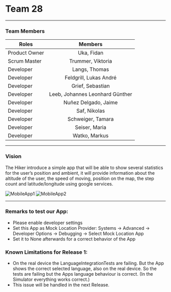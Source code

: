 # Team 28
---

### Team Members

| **Roles**        | **Members** |
| ------------- |:-------------: |
| Product Owner | Uka, Fidan |
| Scrum Master  | Trummer, Viktoria |
| Developer | Langs, Thomas |
| Developer | Feldgrill, Lukas André |
| Developer | Grief, Sebastian |
| Developer | Leeb, Johannes Leonhard Günther |
| Developer | Nuñez Delgado, Jaime |
| Developer | Saf, Nikolas |
| Developer | Schweiger, Tamara |
| Developer | Seiser, Maria |
| Developer | Watko, Markus |

---

### Vision


The Hiker introduce a simple app that will be able to show several statistics for the user’s position and ambient, it will provide information about the altitude of the user, the speed of moving, position on the map, the step count and latitude/longitude using google services.

![MobileApp1](https://user-images.githubusercontent.com/79966516/114615879-7ec0c980-9ca6-11eb-85ac-ba26860b4a15.PNG)
![MobileApp2](https://user-images.githubusercontent.com/79966516/114615904-84b6aa80-9ca6-11eb-93ab-32ad477e2334.PNG)


---

### Remarks to test our App:

* Please enable developer settings
* Set this App as Mock Location Provider: Systems -> Advanced -> Developer Options -> Debugging -> Select Mock Location App 
* Set it to None afterwards for a correct behavior of the App

### Known Limitations for Release 1:

* On the real device the LanguageIntegrationTests are failing. But the App shows the correct selected language, also on the real device. So the tests are failing but the Apps language behaviour is correct. (In the Simulator everything works correct.)
* This issue will be handled in the next Release.
